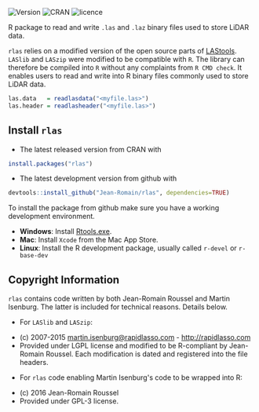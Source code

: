 ![Version](https://img.shields.io/badge/devel-1.0.4-brightgreen.svg)  ![CRAN](https://img.shields.io/badge/CRAN-1.0.3-brightgreen.svg)  ![licence](https://img.shields.io/badge/Licence-GPL--3-blue.svg) 

R package to read and write `.las` and `.laz` binary files used to store LiDAR data.

`rlas` relies on a modified version of the open source parts of [LAStools](https://github.com/LAStools/LAStools). `LASlib` and `LASzip` were modified to be compatible with `R`. The library can therefore be compiled into `R` without any complaints from `R CMD check`.
It enables users to read and write into R binary files commonly used to store LiDAR data.

```r
las.data   = readlasdata("<myfile.las>")
las.header = readlasheader("<myfile.las>")
```

## Install `rlas`

* The latest released version from CRAN with

```r
install.packages("rlas")
```

* The latest development version from github with

```r
devtools::install_github("Jean-Romain/rlas", dependencies=TRUE)
```

To install the package from github make sure you have a working development environment.

* **Windows**: Install [Rtools.exe](https://cran.r-project.org/bin/windows/Rtools/).  
* **Mac**: Install `Xcode` from the Mac App Store.
* **Linux**: Install the R development package, usually called `r-devel` or `r-base-dev`

## Copyright Information

`rlas` contains code written  by both Jean-Romain Roussel and Martin Isenburg. The latter is included
for technical reasons. Details below.

* For `LASlib` and `LASzip`:
 - (c) 2007-2015 martin.isenburg@rapidlasso.com - http://rapidlasso.com
 - Provided under LGPL license and modified to be R-compliant by Jean-Romain Roussel. Each modification is dated and registered into the file headers.
* For `rlas` code enabling Martin Isenburg's code to be wrapped into R:
 - (c) 2016 Jean-Romain Roussel
 - Provided under GPL-3 license.
